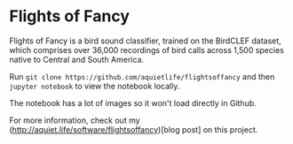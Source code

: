 # Flights of Fancy

Flights of Fancy is a bird sound classifier, trained on the BirdCLEF dataset, which comprises over 36,000 recordings of bird calls across 1,500 species native to Central and South America.

Run `git clone https://github.com/aquietlife/flightsoffancy` and then `jupyter notebook` to view the notebook locally.

The notebook has a lot of images so it won't load directly in Github.

For more information, check out my (http://aquiet.life/software/flightsoffancy)[blog post] on this project.

